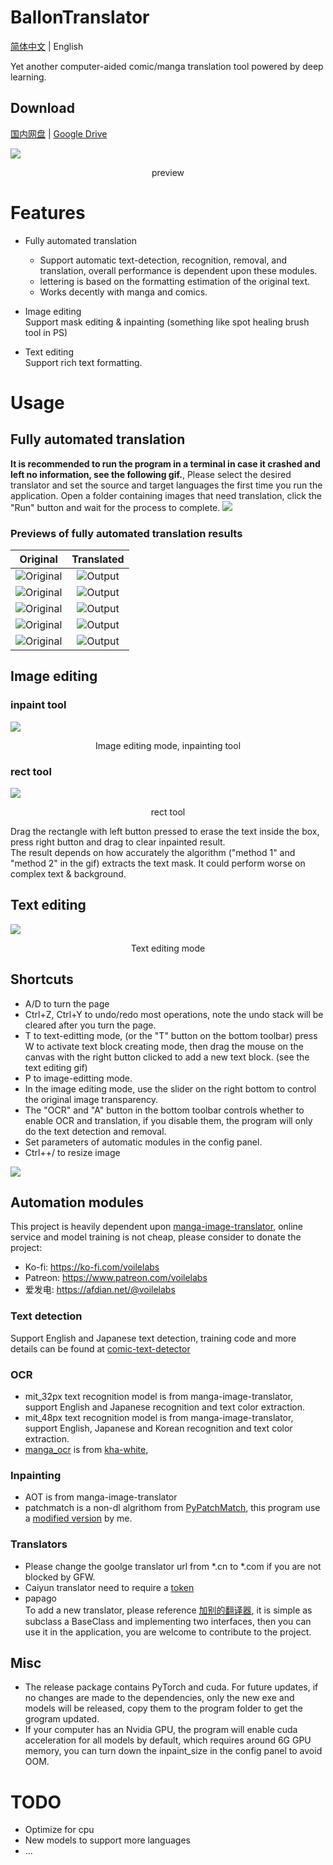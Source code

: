 # BallonTranslator
[简体中文](README.md) | English  

Yet another computer-aided comic/manga translation tool powered by deep learning.
## Download
[国内网盘](https://cowtransfer.com/s/b336741eec834b)  | [Google Drive](https://drive.google.com/drive/folders/1uElIYRLNakJj-YS0Kd3r3HE-wzeEvrWd?usp=sharing)

<img src="doc/src/ui0.jpg" div align=center>

<p align=center>
preview
</p>

# Features
* Fully automated translation  
  - Support automatic text-detection, recognition, removal, and translation, overall performance is dependent upon these modules.
  - lettering is based on the formatting estimation of the original text.
  - Works decently with manga and comics.
  
* Image editing  
  Support mask editing & inpainting (something like spot healing brush tool in PS) 
  
* Text editing  
  Support rich text formatting.


# Usage

## Fully automated translation
**It is recommended to run the program in a terminal in case it crashed and left no information, see the following gif.**, Please select the desired translator and set the source and target languages the first time you run the application. Open a folder containing images that need translation, click the "Run" button and wait for the process to complete.
<img src="doc/src/run.gif">  


### Previews of fully automated translation results
|                                          Original                                           |         Translated          |
| :-----------------------------------------------------------------------------------------: | :-------------------------: |
|        ![Original](ballontranslator/data//testpacks/manga/original2.jpg 'https://twitter.com/mmd_96yuki/status/1320122899005460481')         | ![Output](doc/src/result2.png) |
| ![Original](ballontranslator/data//testpacks/manga/original4.jpg 'https://amagi.fanbox.cc/posts/1904941') | ![Output](doc/src/result4.png) |
| ![Original](ballontranslator/data//testpacks/manga/AisazuNihaIrarenai-003.jpg) | ![Output](doc/src/AisazuNihaIrarenai-003.png) |
|           ![Original](ballontranslator/data//testpacks/comics/006049.jpg)           | ![Output](doc/src/006049.png) | 
|           ![Original](ballontranslator/data//testpacks/comics/006058.jpg)           | ![Output](doc/src/006058.png) | 



## Image editing

### inpaint tool
<img src="doc/src/imgedit_inpaint.gif">
<p align = "center">
Image editing mode, inpainting tool
</p>

### rect tool
<img src="doc/src/rect_tool.gif">
<p align = "center">
rect tool
</p>

Drag the rectangle with left button pressed to erase the text inside the box, press right button and drag to clear inpainted result.  
The result depends on how accurately the algorithm ("method 1" and "method 2" in the gif) extracts the text mask. It could perform worse on complex text & background.  

## Text editing
<img src="doc/src/textedit.gif">
<p align = "center">
Text editing mode
</p>

## Shortcuts
* A/D to turn the page
* Ctrl+Z, Ctrl+Y to undo/redo most operations, note the undo stack will be cleared after you turn the page.
* T to text-editting mode, (or the "T" button on the bottom toolbar) press W to activate text block creating mode, then drag the mouse on the canvas with the right button clicked to add a new text block. (see the text editing gif)
* P to image-editting mode.  
* In the image editing mode, use the slider on the right bottom to control the original image transparency.
* The "OCR" and "A" button in the bottom toolbar controls whether to enable OCR and translation, if you disable them, the program will only do the text detection and removal.  
* Set parameters of automatic modules in the config panel.  
* Ctrl++/ to resize image
  
<img src="doc/src/configpanel.png">  

## Automation modules
This project is heavily dependent upon [manga-image-translator](https://github.com/zyddnys/manga-image-translator), online service and model training is not cheap, please consider to donate the project:  
- Ko-fi: <https://ko-fi.com/voilelabs>
- Patreon: <https://www.patreon.com/voilelabs>
- 爱发电: <https://afdian.net/@voilelabs>
  
### Text detection
Support English and Japanese text detection, training code and more details can be found at [comic-text-detector](https://github.com/dmMaze/comic-text-detector)

### OCR
 * mit_32px text recognition model is from manga-image-translator, support English and Japanese recognition and text color extraction.
 * mit_48px text recognition model is from manga-image-translator, support English, Japanese and Korean recognition and text color extraction.
 * [manga_ocr](https://github.com/kha-white/manga-ocr) is from [kha-white](https://github.com/kha-white), 

### Inpainting
  * AOT is from manga-image-translator
  * patchmatch is a non-dl algrithom from [PyPatchMatch](https://github.com/vacancy/PyPatchMatch), this program use a [modified version](https://github.com/dmMaze/PyPatchMatchInpaint) by me.
  

### Translators

 * Please change the goolge translator url from *.cn to *.com if you are not blocked by GFW.  
 * Caiyun translator need to require a [token](https://dashboard.caiyunapp.com/)
 * papago  
 To add a new translator, please reference [加别的翻译器](doc/加别的翻译器.md), it is simple as subclass a BaseClass and implementing two interfaces, then you can use it in the application, you are welcome to contribute to the project.  

## Misc
* The release package contains PyTorch and cuda. For future updates, if no changes are made to the dependencies, only the new exe and models will be released, copy them to the program folder to get the grogram updated. 
* If your computer has an Nvidia GPU, the program will enable cuda acceleration for all models by default, which requires around 6G GPU memory, you can turn down the inpaint_size in the config panel to avoid OOM. 

# TODO
- Optimize for cpu
- New models to support more languages
- ...
